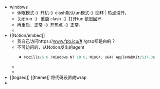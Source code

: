 - windows
	- 休眠模式-》开机-》clash默认tun模式-》回环 | 热点没开。
	- 关闭tun -》 重启 clash -》打开tun 依旧回环
	- 再重启，正常 -》开热点 -》正常。
	-
- [[Notion/embed]]
	- 我自己访问https://www.fpb.icu/# /grap都是白的？
	- 不可访问的，从Notion发出的agent
		- ```java
		  Mozilla/5.0 (Windows NT 10.0; Win64; x64) AppleWebKit/537.36 (KHTML, like Gecko) Notion/2.0.41 Chrome/102.0.5005.167 Electron/19.1.9 Safari/537.36
		  ```
	-
	-
- [[logseq]] [[theme]] 将代码设置成wrap
-